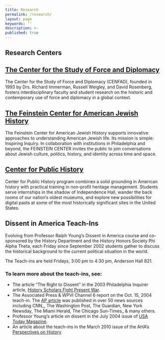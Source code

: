 ```yaml
---
title: Research
permalink: /research/
layout: page
keywords: ''
description: >- 
published: true
---
```

## Research Centers

## [The Center for the Study of Force and Diplomacy](http://www.temple.edu/cenfad/)

The Center for the Study of Force and Diplomacy (CENFAD), founded in 1993 by Drs. Richard Immerman, Russell Weigley, and David Rosenberg, fosters interdisciplinary faculty and student research on the historic and contemporary use of force and diplomacy in a global context.

## [The Feinstein Center for American Jewish History](http://www.cla.temple.edu/feinsteincenter/)

The Feinstein Center for American Jewish History supports innovative approaches to understanding American Jewish life. Its mission is simple: Inspiring Inquiry. In collaboration with institutions in Philadelphia and beyond, the FEINSTEIN CENTER invites the public to join conversations about Jewish culture, politics, history, and identity across time and space.

## [Center for Public History](http://sites.temple.edu/centerforpublichistory/)

Center for Public History program combines a solid grounding in American history with practical training in non-profit heritage management. Students serve internships in the shadow of Independence Hall, wander the back rooms of our nation’s oldest museums, and explore new possibilities for digital pasts at some of the most historically significant sites in the United States.

## Dissent in America Teach-Ins

Evolving from Professor Ralph Young’s Dissent in America course and co-sponsored by the History Department and the History Honors Society Phi Alpha Theta, each Friday since September 2002 students gather to discuss the historical background to the current political situation in the world.

The Teach-ins are held Fridays, 3:00 pm to 4:30 pm, Anderson Hall 821.

### To learn more about the teach-ins, see:

- The article “The Right to Dissent” in the 2003 Philadelphia Inquirer article, [History Scholars Fight Present War](http://www.peace.ca/professorsrally.htm).
- The Associated Press & WPVI Channel 6 report on the Oct. 15, 2004 teach-in. The [AP article](http://www.cla.temple.edu/history/2004/10/19/veteran-earns-dissenters-respect-at-teach-in/) was published in over 50 news sources including CNN_, The Washington Post, The Guardian, New York Newsday, The Miami Herald, The Chicago Sun-Times_ & many others.
- Professor Young’s article on dissent in the July 2004 issue of [USA Today Magazine](http://www.cla.temple.edu/history/files/2014/04/DISSENT.pdf).
- An article about the teach-ins in the March 2010 issue of the AHA’s [Perspectives on History](http://www.cla.temple.edu/history/2010/03/18/teaching-history-sixties-style-at-temple-university/)

